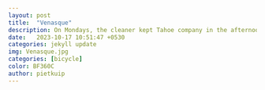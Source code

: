 ```yaml
---
layout: post
title:  "Venasque"
description: On Mondays, the cleaner kept Tahoe company in the afternoon, so that I could make longer cycling trips. This day I went to Venasque, the old capital of the Comtat.
date:   2023-10-17 10:51:47 +0530
categories: jekyll update
img: Venasque.jpg
categories: [bicycle]
color: BF360C
author: pietkuip
---
```



 
